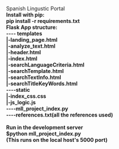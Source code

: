 Spanish Lingustic Portal
<br/>
<b>Install with pip:<b>
<br/>
pip install -r requirements.txt
<br/>
Flask App structure:
<br/> 
---- templates<br/>
    |-landing_page.html<br/>
    |-analyze_text.html<br/>
    |-header.html<br/>
    |-index.html<br/>
    |-searchLanguageCriteria.html<br/>
    |-searchTemplate.html<br/>
    |-searchTextInfo.html<br/>
    |-searchTitleKeyWords.html<br/>
----static<br/>
    |-index_css.css<br/>
    |-js_logic.js<br/>
----mll_project_index.py<br/>
----references.txt(all the references used)<br/>
<br/>
Run in the development server<br/>
$python mll_project_index.py<br/>
(This runs on the local host's 5000 port)

